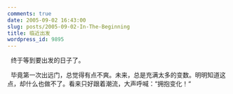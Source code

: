 ```yaml
---
comments: true
date: 2005-09-02 16:43:00
slug: posts/2005-09-02-In-The-Beginning
title: 临近出发
wordpress_id: 9895
---
```


  终于等到要出发的日子了。




  毕竟第一次出远门，总觉得有点不爽。未来，总是充满太多的变数。明明知道这点，却什么也做不了。看来只好跟着潮流，大声呼喊：“拥抱变化！“




  
